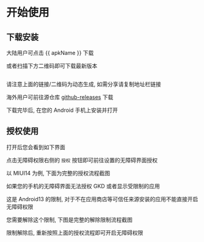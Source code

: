 # 开始使用

<script setup>
import { apkUrl, apkName, apkImgUrl } from '/.vitepress/utils/apk';
</script>

## 下载安装

<ClientOnly>
大陆用户可点击 <a rel="noopener noreferrer" :href="apkUrl">{{ apkName }}</a> 下载
</ClientOnly>

或者扫描下方二维码即可下载最新版本

<ClientOnly>
<img :src="apkImgUrl" data-zoomable alt="" />
</ClientOnly>

请注意上面的链接/二维码为动态生成, 如需分享请复制地址栏链接

海外用户可前往源仓库 [github-releases](https://github.com/gkd-kit/gkd/releases/latest) 下载

下载完毕后, 在您的 Android 手机上安装并打开

## 授权使用

打开后您会看到如下界面

点击无障碍权限右侧的 `授权` 按钮即可前往设置的无障碍界面授权

以 MIUI14 为例, 下面为完整的授权流程截图

如果您的手机的无障碍界面无法授权 GKD 或者显示受限制的应用

这是 Android13 的限制, 对于不在应用商店等可信任来源安装的应用不能直接开启无障碍权限

您需要解除这个限制, 下图是完整的解除限制流程截图

限制解除后, 重新按照上面的授权流程即可开启无障碍权限
